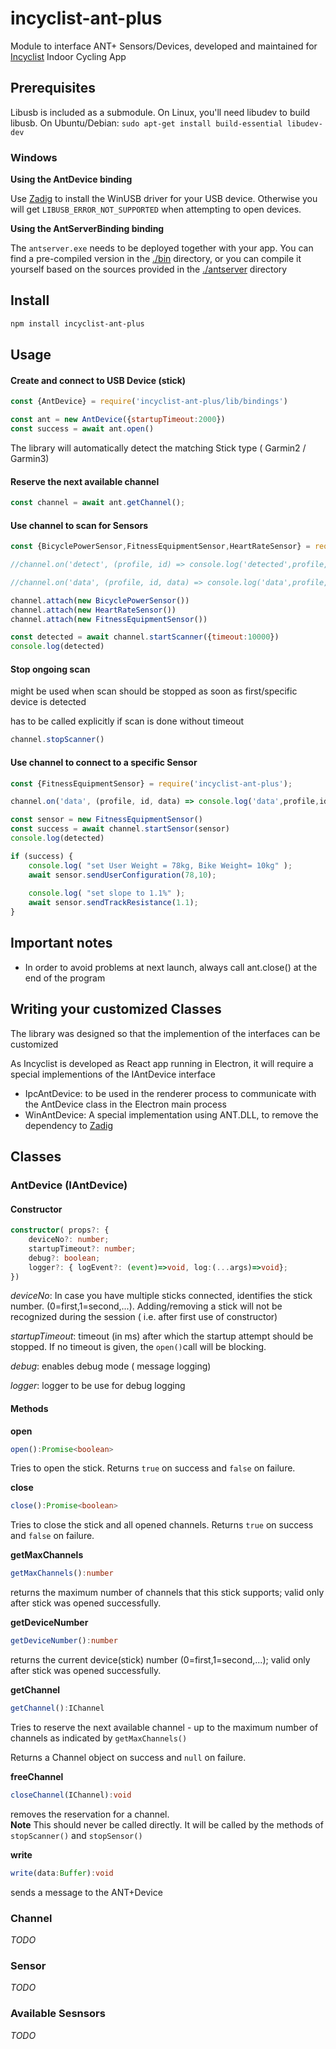 # incyclist-ant-plus

Module to interface ANT+ Sensors/Devices, developed and maintained for [Incyclist](https://incyclist.com) Indoor Cycling App


## Prerequisites

Libusb is included as a submodule. On Linux, you'll need libudev to build libusb. On Ubuntu/Debian: `sudo apt-get install build-essential libudev-dev`

### Windows

__Using the AntDevice binding__

Use [Zadig](http://sourceforge.net/projects/libwdi/files/zadig/) to install the WinUSB driver for your USB device. Otherwise you will get `LIBUSB_ERROR_NOT_SUPPORTED` when attempting to open devices.

__Using the AntServerBinding binding__

The `antserver.exe` needs to be deployed together with your app. You can find a pre-compiled version in the [./bin](./bin) directory, or you can compile it yourself based on the sources provided in the  [./antserver](./antserver) directory


## Install

```sh
npm install incyclist-ant-plus
```

## Usage

#### __Create and connect to USB Device (stick)__

```javascript
const {AntDevice} = require('incyclist-ant-plus/lib/bindings')

const ant = new AntDevice({startupTimeout:2000})
const success = await ant.open()
```

The library will automatically detect the matching Stick type ( Garmin2 / Garmin3)

#### __Reserve the next available channel__

```javascript
const channel = await ant.getChannel();
```

#### __Use channel to scan for Sensors__

```javascript
const {BicyclePowerSensor,FitnessEquipmentSensor,HeartRateSensor} = require('incyclist-ant-plus');

//channel.on('detect', (profile, id) => console.log('detected',profile,id))

//channel.on('data', (profile, id, data) => console.log('data',profile,id, data))

channel.attach(new BicyclePowerSensor())
channel.attach(new HeartRateSensor())
channel.attach(new FitnessEquipmentSensor())

const detected = await channel.startScanner({timeout:10000})
console.log(detected)
```

#### __Stop ongoing scan__

might be used when scan should be stopped as soon as first/specific device is detected

has to be called explicitly if scan is done without timeout

```javascript
channel.stopScanner()
``` 


#### __Use channel to connect to a specific Sensor__

```javascript
const {FitnessEquipmentSensor} = require('incyclist-ant-plus');

channel.on('data', (profile, id, data) => console.log('data',profile,id, data))

const sensor = new FitnessEquipmentSensor()
const success = await channel.startSensor(sensor)
console.log(detected)

if (success) {
	console.log( "set User Weight = 78kg, Bike Weight= 10kg" );
	await sensor.sendUserConfiguration(78,10);
	
	console.log( "set slope to 1.1%" );
	await sensor.sendTrackResistance(1.1);
}
```


## Important notes

* In order to avoid problems at next launch, always call ant.close() at the end of the program

## Writing your customized Classes

The library was designed so that the implemention of the interfaces can be customized

As Incyclist is developed as React app running in Electron, it will require a special implementions of the IAntDevice interface
- IpcAntDevice: to be used in the renderer process to communicate with the AntDevice class in the Electron main process
- WinAntDevice: A special implementation using ANT.DLL, to remove the dependency to [Zadig](http://sourceforge.net/projects/libwdi/files/zadig/) 



## Classes

### AntDevice (IAntDevice)

#### Constructor

```typescript
constructor( props?: {
	deviceNo?: number;
	startupTimeout?: number;
	debug?: boolean;
	logger?: { logEvent?: (event)=>void, log:(...args)=>void};
})
```

_deviceNo_: In case you have multiple sticks connected, identifies the stick number. (0=first,1=second,...). Adding/removing a stick will not be recognized during the session ( i.e. after first use of constructor)

_startupTimeout_: timeout (in ms) after which the startup attempt should be stopped. If no timeout is given, the `open()`call will be blocking.

_debug_: enables debug mode ( message logging)

_logger_: logger to be use for debug logging


#### Methods

__open__
```typescript
open():Promise<boolean>
```

Tries to open the stick. 
Returns `true` on success and `false` on failure.

__close__
```typescript
close():Promise<boolean>
```

Tries to close the stick and all opened channels.
Returns `true` on success and `false` on failure.


__getMaxChannels__

```typescript
getMaxChannels():number
```

returns the maximum number of channels that this stick supports; valid only after stick was opened successfully.

__getDeviceNumber__

```typescript
getDeviceNumber():number
```

returns the current device(stick) number (0=first,1=second,...); valid only after stick was opened successfully.

__getChannel__
```typescript
getChannel():IChannel
```

Tries to reserve the next available channel - up to the maximum number of channels as indicated by `getMaxChannels()`

Returns a Channel object on success and `null` on failure.

__freeChannel__
```typescript
closeChannel(IChannel):void
```

removes the reservation for a channel.<br>
**Note** This should never be called directly. It will be called by the methods of `stopScanner()` and `stopSensor()`

__write__
```typescript
write(data:Buffer):void
```

sends a message to the ANT+Device


### Channel

_TODO_

### Sensor

_TODO_


### Available Sesnsors

_TODO_
